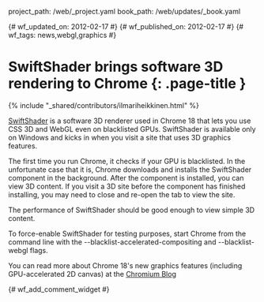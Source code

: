 project_path: /web/_project.yaml
book_path: /web/updates/_book.yaml

{# wf_updated_on: 2012-02-17 #}
{# wf_published_on: 2012-02-17 #}
{# wf_tags: news,webgl,graphics #}

# SwiftShader brings software 3D rendering to Chrome {: .page-title }

{% include "_shared/contributors/ilmariheikkinen.html" %}


[SwiftShader](http://transgaming.com/business/swiftshader) is a software 3D renderer used in Chrome 18 that lets you use CSS 3D and WebGL even on blacklisted GPUs. SwiftShader is available only on Windows and kicks in when you visit a site that uses 3D graphics features.

The first time you run Chrome, it checks if your GPU is blacklisted. In the unfortunate case that it is, Chrome downloads and installs the SwiftShader component in the background. After the component is installed, you can view 3D content. If you visit a 3D site before the component has finished installing, you may need to close and re-open the tab to view the site.

The performance of SwiftShader should be good enough to view simple 3D content.

To force-enable SwiftShader for testing purposes, start Chrome from the command line with the --blacklist-accelerated-compositing and --blacklist-webgl flags.

You can read more about Chrome 18's new graphics features (including GPU-accelerated 2D canvas) at the [Chromium Blog](http://blog.chromium.org/2012/02/gpu-accelerating-2d-canvas-and-enabling.html)


{# wf_add_comment_widget #}
